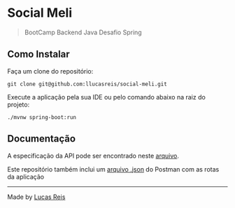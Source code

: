 # Social Meli

> BootCamp Backend Java Desafio Spring

## Como Instalar

Faça um clone do repositório:
```
git clone git@github.com:llucasreis/social-meli.git
```

Execute a aplicação pela sua IDE ou pelo comando abaixo na raiz do projeto:
```
./mvnw spring-boot:run
```

## Documentação

A especificação da API pode ser encontrado neste [arquivo](.github/api_requirements.pdf).

Este repositório também inclui um [arquivo .json](.github/Social%20Meli.postman_collection.json) do Postman com as rotas da aplicação

---
Made by [Lucas Reis](https://github.com/llucasreis)